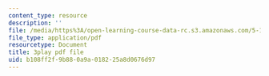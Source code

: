 ```yaml
---
content_type: resource
description: ''
file: /media/https%3A/open-learning-course-data-rc.s3.amazonaws.com/5-112-principles-of-chemical-science-fall-2005/b108ff2f9b880a9a018225a8d0676d97_hjFnG8m6mCc.pdf
file_type: application/pdf
resourcetype: Document
title: 3play pdf file
uid: b108ff2f-9b88-0a9a-0182-25a8d0676d97
---
```


